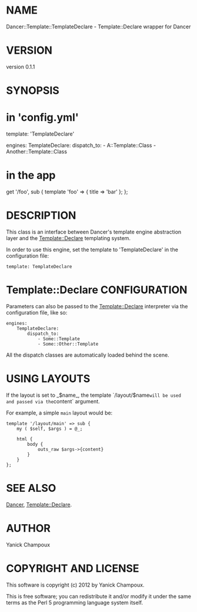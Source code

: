 # NAME

Dancer::Template::TemplateDeclare - Template::Declare wrapper for Dancer

# VERSION

version 0.1.1

# SYNOPSIS

  # in 'config.yml'
  template: 'TemplateDeclare'

  engines:
    TemplateDeclare:
        dispatch_to:
            - A::Template::Class
            - Another::Template::Class

  # in the app
 

  get '/foo', sub {
    template 'foo' => {
        title => 'bar'
    };
  };

# DESCRIPTION

This class is an interface between Dancer's template engine abstraction layer
and the [Template::Declare](http://search.cpan.org/perldoc?Template::Declare) templating system. 

In order to use this engine, set the template to 'TemplateDeclare' in the configuration
file:

    template: TemplateDeclare

# Template::Declare  CONFIGURATION

Parameters can also be passed to the [Template::Declare](http://search.cpan.org/perldoc?Template::Declare) interpreter via
the configuration file, like so:

    engines:
        TemplateDeclare:
            dispatch_to:
                - Some::Template
                - Some::Other::Template

All the dispatch classes are automatically 
loaded behind the scene.

# USING LAYOUTS

If the layout is set to _$name_,
the template `/layout/$name` will be used and
passed via the `content` argument.

For example, a simple `main` layout would be:

    template '/layout/main' => sub {
        my ( $self, $args ) = @_;

        html {
            body { 
                outs_raw $args->{content} 
            } 
        } 
    };

# SEE ALSO

[Dancer](http://search.cpan.org/perldoc?Dancer), [Template::Declare](http://search.cpan.org/perldoc?Template::Declare).

# AUTHOR

Yanick Champoux

# COPYRIGHT AND LICENSE

This software is copyright (c) 2012 by Yanick Champoux.

This is free software; you can redistribute it and/or modify it under
the same terms as the Perl 5 programming language system itself.